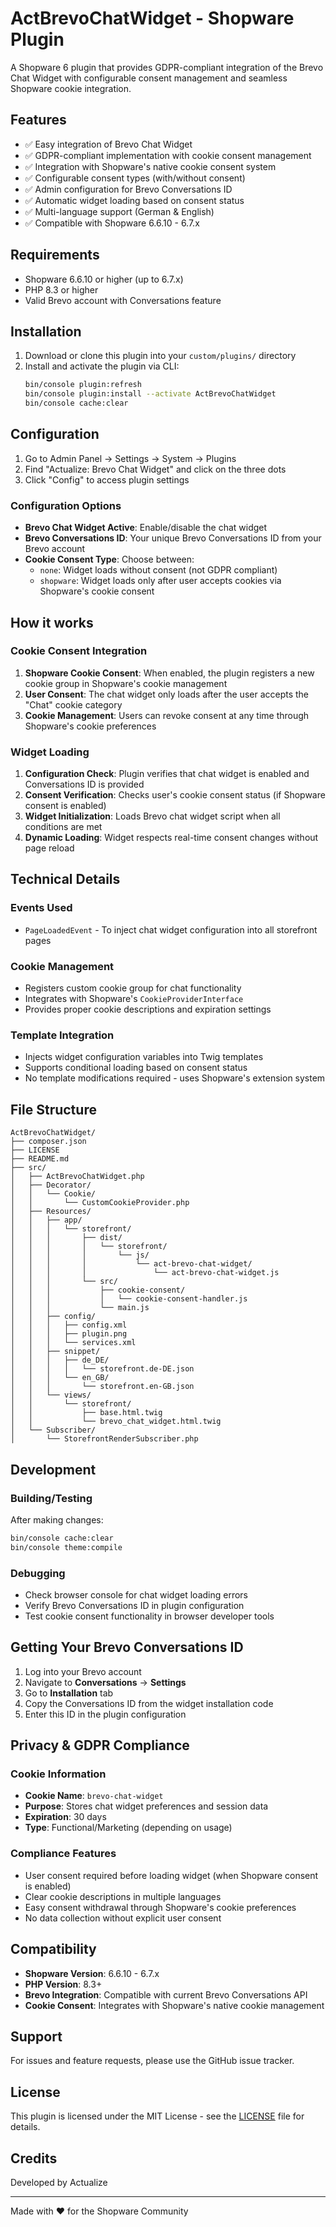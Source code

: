 # ActBrevoChatWidget - Shopware Plugin

A Shopware 6 plugin that provides GDPR-compliant integration of the Brevo Chat Widget with configurable consent management and seamless Shopware cookie integration.

## Features

- ✅ Easy integration of Brevo Chat Widget
- ✅ GDPR-compliant implementation with cookie consent management
- ✅ Integration with Shopware's native cookie consent system
- ✅ Configurable consent types (with/without consent)
- ✅ Admin configuration for Brevo Conversations ID
- ✅ Automatic widget loading based on consent status
- ✅ Multi-language support (German & English)
- ✅ Compatible with Shopware 6.6.10 - 6.7.x

## Requirements

- Shopware 6.6.10 or higher (up to 6.7.x)
- PHP 8.3 or higher
- Valid Brevo account with Conversations feature

## Installation

1. Download or clone this plugin into your `custom/plugins/` directory
2. Install and activate the plugin via CLI:
   ```bash
   bin/console plugin:refresh
   bin/console plugin:install --activate ActBrevoChatWidget
   bin/console cache:clear
   ```

## Configuration

1. Go to Admin Panel → Settings → System → Plugins
2. Find "Actualize: Brevo Chat Widget" and click on the three dots
3. Click "Config" to access plugin settings

### Configuration Options

- **Brevo Chat Widget Active**: Enable/disable the chat widget
- **Brevo Conversations ID**: Your unique Brevo Conversations ID from your Brevo account
- **Cookie Consent Type**: Choose between:
  - `none`: Widget loads without consent (not GDPR compliant)
  - `shopware`: Widget loads only after user accepts cookies via Shopware's cookie consent

## How it works

### Cookie Consent Integration
1. **Shopware Cookie Consent**: When enabled, the plugin registers a new cookie group in Shopware's cookie management
2. **User Consent**: The chat widget only loads after the user accepts the "Chat" cookie category
3. **Cookie Management**: Users can revoke consent at any time through Shopware's cookie preferences

### Widget Loading
1. **Configuration Check**: Plugin verifies that chat widget is enabled and Conversations ID is provided
2. **Consent Verification**: Checks user's cookie consent status (if Shopware consent is enabled)
3. **Widget Initialization**: Loads Brevo chat widget script when all conditions are met
4. **Dynamic Loading**: Widget respects real-time consent changes without page reload

## Technical Details

### Events Used
- `PageLoadedEvent` - To inject chat widget configuration into all storefront pages

### Cookie Management
- Registers custom cookie group for chat functionality
- Integrates with Shopware's `CookieProviderInterface`
- Provides proper cookie descriptions and expiration settings

### Template Integration
- Injects widget configuration variables into Twig templates
- Supports conditional loading based on consent status
- No template modifications required - uses Shopware's extension system

## File Structure

```
ActBrevoChatWidget/
├── composer.json
├── LICENSE
├── README.md
├── src/
│   ├── ActBrevoChatWidget.php
│   ├── Decorator/
│   │   └── Cookie/
│   │       └── CustomCookieProvider.php
│   ├── Resources/
│   │   ├── app/
│   │   │   └── storefront/
│   │   │       ├── dist/
│   │   │       │   └── storefront/
│   │   │       │       └── js/
│   │   │       │           └── act-brevo-chat-widget/
│   │   │       │               └── act-brevo-chat-widget.js
│   │   │       └── src/
│   │   │           ├── cookie-consent/
│   │   │           │   └── cookie-consent-handler.js
│   │   │           └── main.js
│   │   ├── config/
│   │   │   ├── config.xml
│   │   │   ├── plugin.png
│   │   │   └── services.xml
│   │   ├── snippet/
│   │   │   ├── de_DE/
│   │   │   │   └── storefront.de-DE.json
│   │   │   └── en_GB/
│   │   │       └── storefront.en-GB.json
│   │   └── views/
│   │       └── storefront/
│   │           ├── base.html.twig
│   │           └── brevo_chat_widget.html.twig
│   └── Subscriber/
│       └── StorefrontRenderSubscriber.php
```

## Development

### Building/Testing
After making changes:
```bash
bin/console cache:clear
bin/console theme:compile
```

### Debugging
- Check browser console for chat widget loading errors
- Verify Brevo Conversations ID in plugin configuration
- Test cookie consent functionality in browser developer tools

## Getting Your Brevo Conversations ID

1. Log into your Brevo account
2. Navigate to **Conversations** → **Settings**
3. Go to **Installation** tab
4. Copy the Conversations ID from the widget installation code
5. Enter this ID in the plugin configuration

## Privacy & GDPR Compliance

### Cookie Information
- **Cookie Name**: `brevo-chat-widget`
- **Purpose**: Stores chat widget preferences and session data
- **Expiration**: 30 days
- **Type**: Functional/Marketing (depending on usage)

### Compliance Features
- User consent required before loading widget (when Shopware consent is enabled)
- Clear cookie descriptions in multiple languages
- Easy consent withdrawal through Shopware's cookie preferences
- No data collection without explicit user consent

## Compatibility

- **Shopware Version**: 6.6.10 - 6.7.x
- **PHP Version**: 8.3+
- **Brevo Integration**: Compatible with current Brevo Conversations API
- **Cookie Consent**: Integrates with Shopware's native cookie management

## Support

For issues and feature requests, please use the GitHub issue tracker.

## License

This plugin is licensed under the MIT License - see the [LICENSE](LICENSE) file for details.

## Credits

Developed by Actualize

---

Made with ❤️ for the Shopware Community
